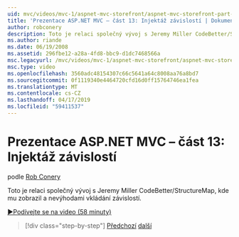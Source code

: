 ```yaml
---
uid: mvc/videos/mvc-1/aspnet-mvc-storefront/aspnet-mvc-storefront-part-13-dependency-injection
title: 'Prezentace ASP.NET MVC – část 13: Injektáž závislostí | Dokumentace Microsoftu'
author: robconery
description: Toto je relaci společný vývoj s Jeremy Miller CodeBetter/StructureMap, kde mu zobrazil a nevýhodami vkládání závislostí.
ms.author: riande
ms.date: 06/19/2008
ms.assetid: 296fbe12-a28a-4fd8-bbc9-d1dc7468566a
msc.legacyurl: /mvc/videos/mvc-1/aspnet-mvc-storefront/aspnet-mvc-storefront-part-13-dependency-injection
msc.type: video
ms.openlocfilehash: 3560adc48154307c66c5641a64c8008aa76a8bd7
ms.sourcegitcommit: 0f1119340e4464720cfd16d0ff15764746ea1fea
ms.translationtype: MT
ms.contentlocale: cs-CZ
ms.lasthandoff: 04/17/2019
ms.locfileid: "59411537"
---
```

# <a name="aspnet-mvc-storefront-part-13-dependency-injection"></a>Prezentace ASP.NET MVC – část 13: Injektáž závislostí

podle [Rob Conery](https://github.com/robconery)

Toto je relaci společný vývoj s Jeremy Miller CodeBetter/StructureMap, kde mu zobrazil a nevýhodami vkládání závislostí.

[&#9654;Podívejte se na video (58 minuty)](https://channel9.msdn.com/Blogs/ASP-NET-Site-Videos/aspnet-mvc-storefront-part-13-dependency-injection)

> [!div class="step-by-step"]
> [Předchozí](aspnet-mvc-storefront-part-12-mocking.md)
> [další](aspnet-mvc-storefront-part-14-rich-client-interaction.md)
